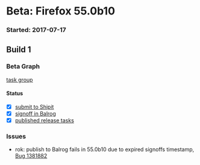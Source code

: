 # Beta: Firefox 55.0b10

### Started: 2017-07-17

## Build 1

### Beta Graph
[task group](https://tools.taskcluster.net/push-inspector/#/vWQJs4xdTymohGrVg46tGA)


#### Status
- [x] [submit to Shipit](https://wiki.mozilla.org/Release:Release_Automation_on_Mercurial:Starting_a_Release#Submit_to_Ship_It)
- [x] [signoff in Balrog](../how-tos/relpro.md#3-signoffs)
- [x] [published release tasks](../how-tos/relpro.md#4-publish-release)

### Issues
- rok: publish to Balrog fails in 55.0b10 due to expired signoffs timestamp, [Bug 1381882](https://bugzil.la/1381882)


